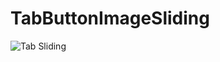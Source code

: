 # TabButtonImageSliding
![Tab Sliding](/../TabButtonImageSliding/blob/master/Screenshot_2016-03-27-18-35-50.png?raw=true "TabSliding")
